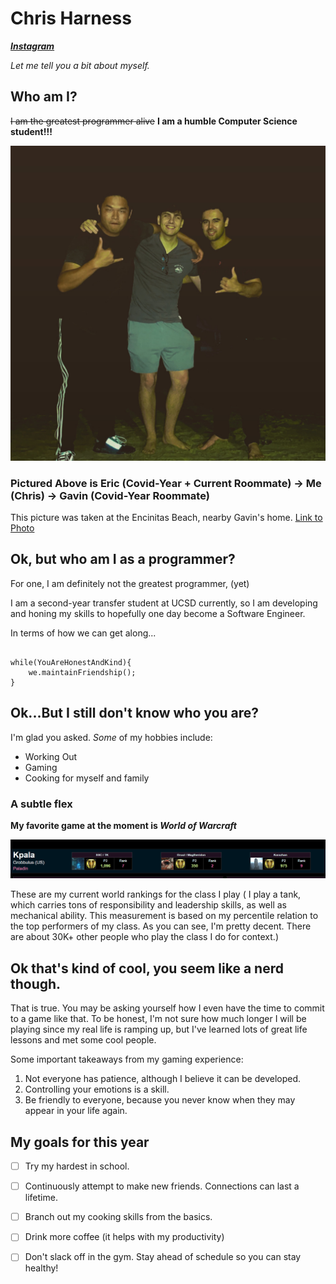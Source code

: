 # Chris Harness
***[Instagram](https://instagram.com/chrisharness_)***


*Let me tell you a bit about myself.*

## Who am I? ##

~~I am the greatest programmer alive~~
**I am a humble Computer Science student!!!**

![This is me!](screenshots/me.JPG)
### Pictured Above is Eric (Covid-Year + Current Roommate) -> Me (Chris) -> Gavin (Covid-Year Roommate) ###

This picture was taken at the Encinitas Beach, nearby Gavin's home.
[Link to Photo](screenshots/me.JPG)

## Ok, but who am I as a programmer? ##

For one, I am definitely not the greatest programmer, (yet)

I am a second-year transfer student at UCSD currently, so I am developing and honing my skills to hopefully one day become a Software Engineer. 

In terms of how we can get along...

```

while(YouAreHonestAndKind){
    we.maintainFriendship();
}

```
## Ok...But I still don't know who you are? ##

I'm glad you asked. *Some* of my hobbies include:

- Working Out
- Gaming
- Cooking for myself and family


### A subtle flex ###

**My favorite game at the moment is *World of Warcraft***

![Stats](screenshots/gamer.png)

These are my current world rankings for the class I play ( I play a tank, which carries tons of responsibility and leadership skills, as well as mechanical ability. This measurement is based on my percentile relation to the top performers of my class. As you can see, I'm pretty decent. There are about 30K+ other people who play the class I do for context.)

## Ok that's kind of cool, you seem like a nerd though. ##

That is true. You may be asking yourself how I even have the time to commit to a game like that. To be honest, I'm not sure how much longer I will be playing since my real life is ramping up, but I've learned lots of great life lessons and met some cool people. 

Some important takeaways from my gaming experience:

1. Not everyone has patience, although I believe it can be developed.
2. Controlling your emotions is a skill.
3. Be friendly to everyone, because you never know when they may appear in your life again.

## My goals for this year ##
- [ ] Try my hardest in school.
- [ ] Continuously attempt to make new friends. Connections can last a lifetime.
- [ ] Branch out my cooking skills from the basics.
- [ ] Drink more coffee (it helps with my productivity)
- [ ] Don't slack off in the gym. Stay ahead of schedule so you can stay healthy!



